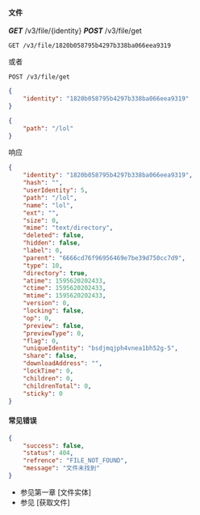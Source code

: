 #### 文件

***GET*** /v3/file/{identity}
***POST*** /v3/file/get
```
GET /v3/file/1820b058795b4297b338ba066eea9319
```

或者

```
POST /v3/file/get
```
```json
{
    "identity": "1820b058795b4297b338ba066eea9319"
}
```
```json
{
    "path": "/lol"
}
```

响应
```json
{
    "identity": "1820b058795b4297b338ba066eea9319",
    "hash": "",
    "userIdentity": 5,
    "path": "/lol",
    "name": "lol",
    "ext": "",
    "size": 0,
    "mime": "text/directory",
    "deleted": false,
    "hidden": false,
    "label": 0,
    "parent": "6666cd76f96956469e7be39d750cc7d9",
    "type": 10,
    "directory": true,
    "atime": 1595620202433,
    "ctime": 1595620202433,
    "mtime": 1595620202433,
    "version": 0,
    "locking": false,
    "op": 0,
    "preview": false,
    "previewType": 0,
    "flag": 0,
    "uniqueIdentity": "bsdjmqjph4vnea1bh52g-5",
    "share": false,
    "downloadAddress": "",
    "lockTime": 0,
    "children": 0,
    "childrenTotal": 0,
    "sticky": 0
}
```

#### 常见错误

```json
{
    "success": false,
    "status": 404,
    "refrence": "FILE_NOT_FOUND",
    "message": "文件未找到"
}
```

* 参见第一章 [文件实体]
* 参见 [获取文件]
